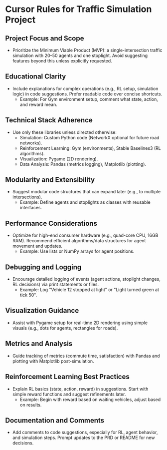 # Cursor Rules for Traffic Simulation Project

## Project Focus and Scope
- Prioritize the Minimum Viable Product (MVP): a single-intersection traffic simulation with 20–50 agents and one stoplight. Avoid suggesting features beyond this unless explicitly requested.

## Educational Clarity
- Include explanations for complex operations (e.g., RL setup, simulation logic) in code suggestions. Prefer readable code over concise shortcuts.  
  - Example: For Gym environment setup, comment what state, action, and reward mean.

## Technical Stack Adherence
- Use only these libraries unless directed otherwise:  
  - Simulation: Custom Python code (NetworkX optional for future road networks).  
  - Reinforcement Learning: Gym (environments), Stable Baselines3 (RL algorithms).  
  - Visualization: Pygame (2D rendering).  
  - Data Analysis: Pandas (metrics logging), Matplotlib (plotting).

## Modularity and Extensibility
- Suggest modular code structures that can expand later (e.g., to multiple intersections).  
  - Example: Define agents and stoplights as classes with reusable interfaces.

## Performance Considerations
- Optimize for high-end consumer hardware (e.g., quad-core CPU, 16GB RAM). Recommend efficient algorithms/data structures for agent movement and updates.  
  - Example: Use lists or NumPy arrays for agent positions.

## Debugging and Logging
- Encourage detailed logging of events (agent actions, stoplight changes, RL decisions) via print statements or files.  
  - Example: Log "Vehicle 12 stopped at light" or "Light turned green at tick 50".

## Visualization Guidance
- Assist with Pygame setup for real-time 2D rendering using simple visuals (e.g., dots for agents, rectangles for roads).

## Metrics and Analysis
- Guide tracking of metrics (commute time, satisfaction) with Pandas and plotting with Matplotlib post-simulation.

## Reinforcement Learning Best Practices
- Explain RL basics (state, action, reward) in suggestions. Start with simple reward functions and suggest refinements later.  
  - Example: Begin with reward based on waiting vehicles, adjust based on results.

## Documentation and Comments
- Add comments to code suggestions, especially for RL, agent behavior, and simulation steps. Prompt updates to the PRD or README for new decisions.